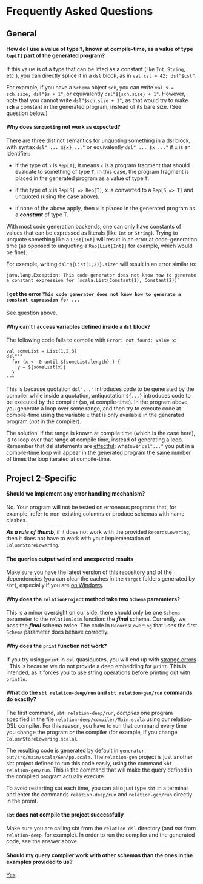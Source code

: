 # Frequently Asked Questions

## General

#### How do I use a value of type `T`, known at compile-time, as a value of type `Rep[T]` part of the generated program?

If this value is of a type that can be lifted as a constant (like `Int`, `String`, etc.),
you can directly splice it in a `dsl` block, as in `val cst = 42; dsl"$cst"`.

For example, if you have a `Schema` object `sch`,
you can write `val s = sch.size; dsl"$s + 1"`, or equivalently `dsl"${sch.size} + 1"`.
However, note that you cannot write `dsl"$sch.size + 1"`,
as that would try to make **`sch`** a constant in the generated program,
instead of its bare size. (See question below.)


#### Why does `$unquoting` not work as expected?

There are three distinct semantics for unquoting something in a dsl block, with syntax `dsl" ... ${x} ..."` or equivalently `dsl" ... $x ..."` if `x` is an identifier:

 - if the type of `x` is `Rep[T]`, it means `x` is a program fragment that should evaluate to something of type `T`. In this case, the program fragment is placed in the generated program as a value of type `T`.

 - if the type of `x` is `Rep[S] => Rep[T]`, x is converted to a `Rep[S => T]` and unquoted (using the case above).

 - if none of the above apply, then `x` is placed in the generated program as a **_constant_** of type T.

With most code generation backends, one can only have constants of values that can be expressed as literals (like `Int` or `String`). Trying to unquote something like a `List[Int]` will result in an error at code-generation time (as opposed to unquoting a `Rep[List[Int]]` for example, which would be fine).

For example, writing `dsl"${List(1,2)}.size"` will result in an error similar to:
```
java.lang.Exception: This code generator does not know how to generate a constant expression for `scala.List(Constant(1), Constant(2))` 
```

#### I get the error `This code generator does not know how to generate a constant expression for ...`

See question above.


#### Why can't I access variables defined inside a `dsl` block?

The following code fails to compile with `Error: not found: value x`:
```
val someList = List(1,2,3)
dsl"""
  for (x <- 0 until ${someList.length} ) {
    y = ${someList(x)}
  }
"""
```

This is because quotation `dsl"..."` introduces code to be generated by the compiler while
inside a quotation, antiquotation `${...}` introduces code to be executed by the compiler (so, at compile-time).
In the program above, you generate a loop over some range, and then try to execute code at compile-time using the variable `x` that is only available in the generated program (*not* in the compiler).

The solution, if the range is known at compile time (which is the case here), is to loop over that range at compile time, instead of generating a loop. Remember that dsl statements are [effectful](https://github.com/epfldata/sc-public/blob/master/doc/MSP-QQ.md#effectful-reification): whatever `dsl"..."` you put in a compile-time loop will appear in the generated program the same number of times the loop iterated at compile-time.



## Project 2–Specific


#### Should we implement any error handling mechanism?

No. Your program will not be tested on erroneous programs that, for example, refer to non-existing columns or produce schemas with name clashes.

**_As a rule of thumb_**, if it does not work with the provided `RecordsLowering`, then it does not have to work with your implementation of `ColumnStoreLowering`.


#### The queries output weird and unexpected results

Make sure you have the latest version of this repository and of the dependencies (you can clear the caches in the `target` folders generated by `sbt`), especially if you are [on Windows](https://github.com/epfldata/sc-public/issues/14).


#### Why does the `relationProject` method take two `Schema` parameters?

This is a minor oversight on our side: there should only be one `Schema` parameter to the `relationJoin` function: the **_final_** schema. Currently, we pass the **_final_** schema twice.
The code in `RecordsLowering` that uses the first `Schema` parameter does behave correctly.


#### Why does the `print` function not work?

If you try using `print` in `dsl` quasiquotes, you will end up with
[strange errors ](https://github.com/epfldata/sc-public/issues/13).
This is because we do not provide a deep embedding for `print`.
This is intended, as it forces you to use string operations before printing out with `println`.


#### What do the `sbt relation-deep/run` and `sbt relation-gen/run` commands do exactly?

The first command, `sbt relation-deep/run`, _compiles_ one program specified in the file `relation-deep/compiler/Main.scala` using our relation-DSL compiler. For this reason, you have to run that command every time you change the program _or_ the compiler (for example, if you change `ColumnStoreLowering.scala`).

The resulting code is generated [by default](https://github.com/epfldata/sc-public/blob/master/relation-dsl/relation-deep/src/main/scala/relation/compiler/RelationCompiler.scala#L52) in `generator-out/src/main/scala/GenApp.scala`.
The `relation-gen` project is just another sbt project defined to run this code easily, using the command `sbt relation-gen/run`.
This is the command that will make the query defined in the compiled program actually execute.

To avoid restarting sbt each time, you can also just type `sbt` in a terminal and enter the commands `relation-deep/run` and `relation-gen/run` directly in the promt.


#### `sbt` does not compile the project successfully

Make sure you are calling sbt from the `relation-dsl` directory (and _not_ from `relation-deep`, for example).
In order to run the compiler and the generated code, see the answer above.


#### Should my query compiler work with other schemas than the ones in the examples provided to us?

[Yes](http://moodle.epfl.ch/mod/forum/discuss.php?d=6565).



